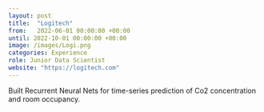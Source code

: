 ```yaml
---
layout: post
title:  "Logitech"
from:   2022-06-01 00:00:00 +00:00
until: 2022-10-01 00:00:00 +00:00
image: /images/Logi.png
categories: Experience
role: Junior Data Scientist
website: "https://logitech.com"
---
```

Built Recurrent Neural Nets for time-series prediction of Co2 concentration and room occupancy.
